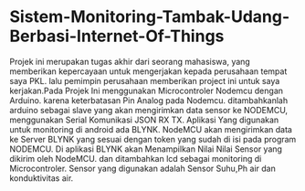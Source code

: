 # Sistem-Monitoring-Tambak-Udang-Berbasi-Internet-Of-Things
Projek ini merupakan tugas akhir dari seorang mahasiswa, yang memberikan kepercayaan untuk mengerjakan kepada perusahaan tempat saya PKL. lalu pemimpin perusahaan memberikan project ini untuk saya kerjakan.Pada Projek Ini menggunakan Microcontroler Nodemcu dengan Arduino. karena keterbatasan Pin Analog pada Nodemcu. ditambahkanlah arduino sebagai slave yang akan mengirimkan data
sensor ke NODEMCU, menggunakan Serial Komunikasi JSON RX TX. Aplikasi Yang digunakan untuk monitoring di android ada BLYNK.
NodeMCU akan mengirimkan data ke Server BLYNK yang sesuai dengan token yang sudah di isi pada program NODEMCU. Di aplikasi BLYNK akan Menampilkan Nilai Nilai Sensor 
yang dikirim oleh NodeMCU. dan ditambahkan lcd sebagai monitoring di Microcontroler. 
Sensor yang digunakan adalah Sensor Suhu,Ph air dan konduktivitas air.
